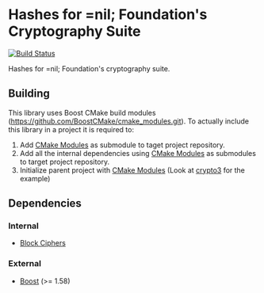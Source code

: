 # Hashes for =nil; Foundation's Cryptography Suite
[![Build Status](https://travis-ci.com/NilFoundation/hash.svg?branch=master)](https://travis-ci.com/NilFoundation/hash)

Hashes for =nil; Foundation's cryptography suite.

## Building

This library uses Boost CMake build modules (https://github.com/BoostCMake/cmake_modules.git). 
To actually include this library in a project it is required to:

1. Add [CMake Modules](https://github.com/BoostCMake/cmake_modules.git) as submodule to taget project repository.
2. Add all the internal dependencies using [CMake Modules](https://github.com/BoostCMake/cmake_modules.git) as submodules to target project repository.
3. Initialize parent project with [CMake Modules](https://github.com/BoostCMake/cmake_modules.git) (Look at [crypto3](https://github.com/nilfoundation/crypto3.git) for the example)

## Dependencies

### Internal
* [Block Ciphers](https://github.com/nilfoundation/block.git)

### External
* [Boost](https://boost.org) (>= 1.58)
